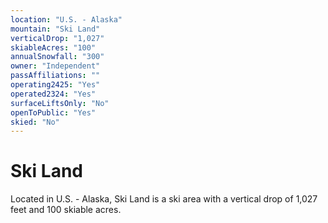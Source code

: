```yaml
---
location: "U.S. - Alaska"
mountain: "Ski Land"
verticalDrop: "1,027"
skiableAcres: "100"
annualSnowfall: "300"
owner: "Independent"
passAffiliations: ""
operating2425: "Yes"
operated2324: "Yes"
surfaceLiftsOnly: "No"
openToPublic: "Yes"
skied: "No"
---
```


# Ski Land

Located in U.S. - Alaska, Ski Land is a ski area with a vertical drop of 1,027 feet and 100 skiable acres.